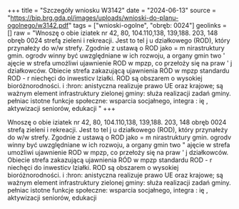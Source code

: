 +++
title = "Szczegóły wniosku W3142"
date = "2024-06-13"
source = "https://bip.brg.gda.pl/images/uploads/wnioski-do-planu-ogolnego/w3142.pdf"
tags = ["wnioski-ogolne", "obręb: 0024"]
geolinks = []
raw = "Wnoszę o obie iziatek nr 42, 80, 104.110,138, 139,188. 203, 148 obręb 0024 strefą zieleni i rekreacji. Jest to tel j u działkowego (ROD), który przynałeży do w/w strefy. Zgodnie z ustawą o ROD jako = m nirastruktury gmin. ogrodv winny być uwzględniane w ich rozwoju, a organy gmin two ' ajęcie w strefa umożliwi ujawnienie ROD w mpzp, co przełoży się na praw ' j działkowców. Obiecie strefa zakazującą ujawnienia RÓD w mpzp standardu ROD - r niechęci do inwesticv lziałki. ROD są obszarem o wysokiej bioróżnorodności. i :hron: anistyczna realizuje prawo UE oraz krajowe; są ważnym element infrastruktury zielonej gminy: służa realizacji zadań gminy. pełniac istotne funkcje społeczne: wsparcia socjałnego, integra : ię , aktywizacji seniorów, edukacji "
+++

Wnoszę o obie iziatek nr 42, 80, 104.110,138, 139,188. 203, 148 obręb 0024 strefą zieleni i
rekreacji. Jest to tel j u działkowego (ROD), który przynałeży do w/w strefy. Zgodnie
z ustawą o ROD jako = m nirastruktury gmin. ogrodv winny być uwzględniane w ich rozwoju,
a organy gmin two " ajęcie w strefa umożliwi ujawnienie ROD w mpzp, co
przełoży się na praw ' j działkowców. Obiecie strefa zakazującą ujawnienia RÓD w mpzp
standardu ROD - r niechęci do inwesticv lziałki. ROD są obszarem o wysokiej
bioróżnorodności. i :hron: anistyczna realizuje prawo UE oraz krajowe; są ważnym element
infrastruktury zielonej gminy: służa realizacji zadań gminy. pełniac istotne funkcje społeczne: wsparcia
socjałnego, integra : ię , aktywizacji seniorów, edukacji



